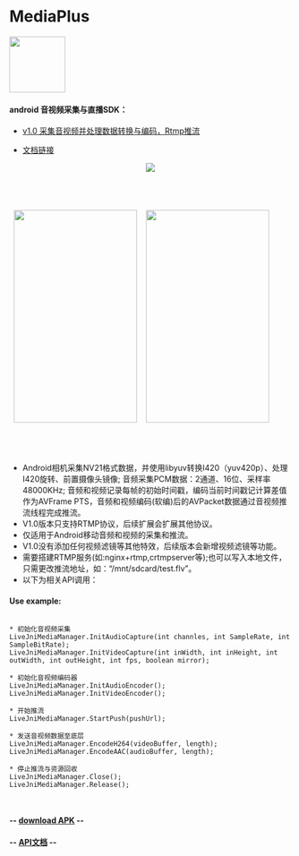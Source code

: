 # MediaPlus  

<div align=left>
<img width="100" height="100" src="https://github.com/javandoc/MediaPlus/blob/master/Resource/MediaPlus_2.png"/>
</div>

#### android 音视频采集与直播SDK：
* [v1.0 采集音视频并处理数据转换与编码，Rtmp推流](https://github.com/javandoc/MediaPlus/releases/tag/v1.0)

* [文档链接](https://juejin.im/user/5809cf500bd1d00057ddc475)

<div align=center>
<img src="https://github.com/javandoc/MediaPlus/blob/master/Resource/MediaPlus_xmind.png"/>
</div>



<div align=center>
<table border=0 cellspacing="10" style="border-collapse:separate; border-spacing:0px 50px;">
<td>
<img width="220" height="380" src="https://github.com/javandoc/MediaPlus/blob/master/Resource/screen_one.png"/>
</td>
<td>
<img width="220" height="380" src="https://github.com/javandoc/MediaPlus/blob/master/Resource/screen_live.gif"/>
</td>
</table>

</div>


* Android相机采集NV21格式数据，并使用libyuv转换I420（yuv420p）、处理I420旋转、前置摄像头镜像; 音频采集PCM数据：2通道、16位、采样率48000KHz; 音频和视频记录每帧的初始时间戳，编码当前时间戳记计算差值作为AVFrame PTS，音频和视频编码(软编)后的AVPacket数据通过音视频推流线程完成推流。
* V1.0版本只支持RTMP协议，后续扩展会扩展其他协议。
* 仅适用于Android移动音频和视频的采集和推流。
* V1.0没有添加任何视频滤镜等其他特效，后续版本会新增视频滤镜等功能。
* 需要搭建RTMP服务(如:nginx+rtmp,crtmpserver等);也可以写入本地文件，只需更改推流地址，如：“/mnt/sdcard/test.flv”。
* 以下为相关API调用：

#### Use example:
```

* 初始化音视频采集
LiveJniMediaManager.InitAudioCapture(int channles, int SampleRate, int SampleBitRate);
LiveJniMediaManager.InitVideoCapture(int inWidth, int inHeight, int outWidth, int outHeight, int fps, boolean mirror);
	
* 初始化音视频编码器
LiveJniMediaManager.InitAudioEncoder();
LiveJniMediaManager.InitVideoEncoder();
    
* 开始推流
LiveJniMediaManager.StartPush(pushUrl);
        
* 发送音视频数据至底层
LiveJniMediaManager.EncodeH264(videoBuffer, length);
LiveJniMediaManager.EncodeAAC(audioBuffer, length);
 
* 停止推流与资源回收
LiveJniMediaManager.Close();
LiveJniMediaManager.Release();
    
   
```


#### -- [download APK](https://github-production-release-asset-2e65be.s3.amazonaws.com/107510291/ac471784-cdeb-11e7-9551-a8294928925d?X-Amz-Algorithm=AWS4-HMAC-SHA256&X-Amz-Credential=AKIAIWNJYAX4CSVEH53A%2F20171120%2Fus-east-1%2Fs3%2Faws4_request&X-Amz-Date=20171120T043140Z&X-Amz-Expires=300&X-Amz-Signature=8e6a595afae260f794f7d44fcbf6bfc4a5c254b90a5fde24cdf46290c5ca242d&X-Amz-SignedHeaders=host&actor_id=9412054&response-content-disposition=attachment%3B%20filename%3Dapp-debug1.0.apk&response-content-type=application%2Fvnd.android.package-archive) --

#### -- [API文档](https://javandoc.github.io/javadoc/) --
